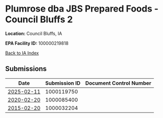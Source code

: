 # Plumrose dba JBS Prepared Foods - Council Bluffs 2

**Location:** Council Bluffs, IA

**EPA Facility ID:** 100000219818

[Back to IA Index](../../index.md)

## Submissions

| Date | Submission ID | Document Control Number |
|------|--------------|-------------------------|
| [2025-02-11](submissions/1000119750.md) | 1000119750 |  |
| [2020-02-20](submissions/1000085400.md) | 1000085400 |  |
| [2015-02-20](submissions/1000032204.md) | 1000032204 |  |
